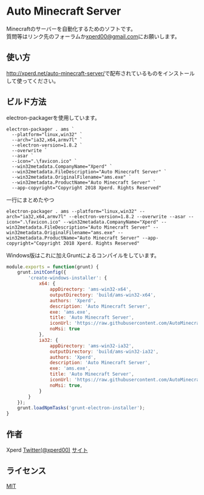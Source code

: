 # Auto Minecraft Server

Minecraftのサーバーを自動化するためのソフトです。  
質問等はリンク先のフォーラムか<xperd00@gmail.com>にお願いします。  

## 使い方

<http://xperd.net/auto-minecraft-server/>で配布されているものをインストールして使ってください。  

## ビルド方法

electron-packagerを使用しています。   
```
electron-packager . ams `
  --platform="linux,win32" `
  --arch="ia32,x64,armv7l" `
  --electron-version=1.8.2 `
  --overwrite `
  --asar `
  --icon=".\favicon.ico" `
  --win32metadata.CompanyName="Xperd" `
  --win32metadata.FileDescription="Auto Minecraft Server" `
  --win32metadata.OriginalFilename="ams.exe" `
  --win32metadata.ProductName="Auto Minecraft Server" `
  --app-copyright="Copyright 2018 Xperd. Rights Reserved"
``` 
一行にまとめたやつ
```
electron-packager . ams --platform="linux,win32" --arch="ia32,x64,armv7l" --electron-version=1.8.2 --overwrite --asar --icon=".\favicon.ico" --win32metadata.CompanyName="Xperd" --win32metadata.FileDescription="Auto Minecraft Server" --win32metadata.OriginalFilename="ams.exe" --win32metadata.ProductName="Auto Minecraft Server" --app-copyright="Copyright 2018 Xperd. Rights Reserved"
```

Windows版はこれに加えGruntによるコンパイルをしています。  
```javascript:Gruntfile.js
module.exports = function(grunt) {
    grunt.initConfig({
        'create-windows-installer': {
            x64: {
                appDirectory: 'ams-win32-x64',
                outputDirectory: 'build/ams-win32-x64',
                authors: 'Xperd',
                description: 'Auto Minecraft Server',
                exe: 'ams.exe',
                title: 'Auto Minecraft Server',
                iconUrl: 'https://raw.githubusercontent.com/AutoMinecraftServer/AutoMinecraftServer/master/favicon.ico',
                noMsi: true
            },
            ia32: {
                appDirectory: 'ams-win32-ia32',
                outputDirectory: 'build/ams-win32-ia32',
                authors: 'Xperd',
                description: 'Auto Minecraft Server',
                exe: 'ams.exe',
                title: 'Auto Minecraft Server',
                iconUrl: 'https://raw.githubusercontent.com/AutoMinecraftServer/AutoMinecraftServer/master/favicon.ico',
                noMsi: true,
            }
        }
    });
    grunt.loadNpmTasks('grunt-electron-installer');
}
```

## 作者

Xperd [Twitter(@xperd00)](https://twitter.com/xperd00) [サイト](http://xperd.net)

## ライセンス

[MIT](http://b4b4r07.mit-license.org)
